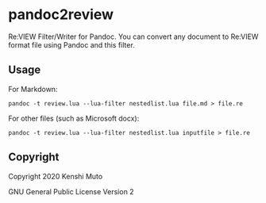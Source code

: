 # pandoc2review

Re:VIEW Filter/Writer for Pandoc. You can convert any document to Re:VIEW format file using Pandoc and this filter.

## Usage

For Markdown:

```
pandoc -t review.lua --lua-filter nestedlist.lua file.md > file.re
```

For other files (such as Microsoft docx):

```
pandoc -t review.lua --lua-filter nestedlist.lua inputfile > file.re
```

## Copyright

Copyright 2020 Kenshi Muto

GNU General Public License Version 2
